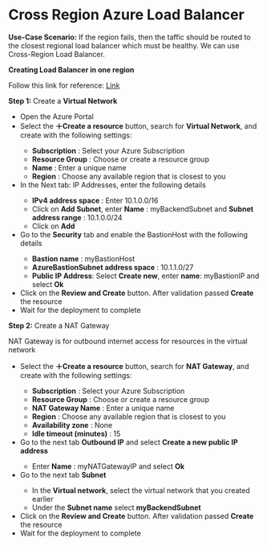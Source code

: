 # Cross Region Azure Load Balancer

<b>Use-Case Scenario:</b> If the region fails, then the taffic should be routed to the closest regional load balancer which must be healthy. We can use Cross-Region Load Balancer.

<b>Creating Load Balancer in one region</b> 

Follow this link for reference: <a href="https://docs.microsoft.com/en-in/azure/load-balancer/quickstart-load-balancer-standard-public-portal?tabs=option-1-create-load-balancer-standard">Link</a>

<b>Step 1:</b> Create a <b>Virtual Network</b>
<ul>
  <li>Open the Azure Portal</li>
  <li>Select the <b>＋Create a resource</b> button, search for <b>Virtual Network</b>, and create with the following settings:</li>
  <ul>
    <li><b>Subscription</b> : Select your Azure Subscription</li>
    <li><b>Resource Group</b> : Choose or create a resource group</li>
    <li><b>Name</b> : Enter a unique name</li>
    <li><b>Region</b> : Choose any available region that is closest to you</li>
  </ul>
  <li>In the Next tab: IP Addresses, enter the following details</li>
  <ul>
    <li><b>IPv4 address space</b> : Enter 10.1.0.0/16</li>
    <li>Click on <b>Add Subnet</b>, enter <b>Name</b> : myBackendSubnet and <b>Subnet address range</b> : 10.1.0.0/24</li>
    <li>Click on <b>Add</b></li>
  </ul>
  <li>Go to the <b>Security</b> tab and enable the BastionHost with the following details</li>
  <ul>
    <li><b>Bastion name</b> : myBastionHost</li>
    <li><b>AzureBastionSubnet address space</b> : 10.1.1.0/27</li>
    <li><b>Public IP Address</b>: Select <b>Create new</b>, enter <b>name</b>: myBastionIP and select <b>Ok</b></li>
  </ul>
  <li>Click on the <b>Review and Create</b> button. After validation passed <b>Create</b> the resource </li>
  <li>Wait for the deployment to complete</li>
 </ul>
 
 <b>Step 2:</b> Create a NAT Gateway
 
 NAT Gateway is for outbound internet access for resources in the virtual network
 
 <ul>
  <li>Select the <b>＋Create a resource</b> button, search for <b>NAT Gateway</b>, and create with the following settings:</li>
  <ul>
    <li><b>Subscription</b> : Select your Azure Subscription</li>
    <li><b>Resource Group</b> : Choose or create a resource group</li>
    <li><b>NAT Gateway Name</b> : Enter a unique name</li>
    <li><b>Region</b> : Choose any available region that is closest to you</li>
    <li><b>Availability zone</b> : None</li>
    <li><b>Idle timeout (minutes)</b> : 15</li>
  </ul>
  <li>Go to the next tab <b>Outbound IP</b> and select <b>Create a new public IP address</b></li>
  <ul>
    <li>Enter <b>Name</b> : myNATGatewayIP and select <b>Ok</b></li>
  </ul>
  <li>Go to the next tab <b>Subnet</b></li>
  <ul>
    <li>In the <b>Virtual network</b>, select the virtual network that you created earlier</li>
    <li>Under the <b>Subnet name</b> select <b>myBackendSubnet</b></li>
  </ul>
  <li>Click on the <b>Review and Create</b> button. After validation passed <b>Create</b> the resource </li>
  <li>Wait for the deployment to complete</li>
 </ul>
  
